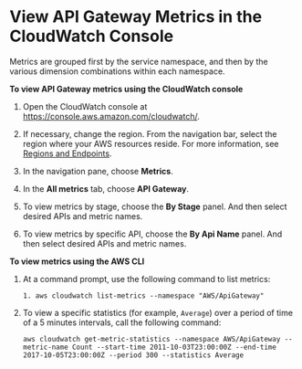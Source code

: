 # View API Gateway Metrics in the CloudWatch Console<a name="metrics_dimensions_view_in_cloud_watch"></a>

Metrics are grouped first by the service namespace, and then by the various dimension combinations within each namespace\.

**To view API Gateway metrics using the CloudWatch console**

1. Open the CloudWatch console at [https://console\.aws\.amazon\.com/cloudwatch/](https://console.aws.amazon.com/cloudwatch/)\.

1. If necessary, change the region\. From the navigation bar, select the region where your AWS resources reside\. For more information, see [Regions and Endpoints](http://docs.aws.amazon.com/general/latest/gr/rande.html)\.

1. In the navigation pane, choose **Metrics**\.

1. In the **All metrics** tab, choose **API Gateway**\. 

1.  To view metrics by stage, choose the **By Stage** panel\. And then select desired APIs and metric names\. 

1. To view metrics by specific API, choose the **By Api Name** panel\. And then select desired APIs and metric names\.

**To view metrics using the AWS CLI**

1. At a command prompt, use the following command to list metrics:

   ```
   1. aws cloudwatch list-metrics --namespace "AWS/ApiGateway"
   ```

1. To view a specific statistics \(for example, `Average`\) over a period of time of a 5 minutes intervals, call the following command:

   ```
   aws cloudwatch get-metric-statistics --namespace AWS/ApiGateway --metric-name Count --start-time 2011-10-03T23:00:00Z --end-time 2017-10-05T23:00:00Z --period 300 --statistics Average
   ```